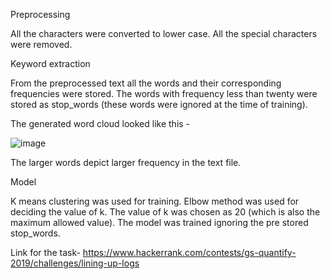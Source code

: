 
Preprocessing

All the characters were converted to lower case.
All the special characters were removed.

Keyword extraction

From the preprocessed text all the words and their corresponding frequencies were stored.
The words with frequency less than twenty were stored as stop_words (these words were ignored at the time of training).
 

The generated word cloud looked like this -

![image](https://user-images.githubusercontent.com/43816262/66300988-e361d200-e913-11e9-88a5-1956a7c90e7f.png)
 
The larger words depict larger frequency in the text file.

Model 

K means clustering was used for training.
Elbow method was used for deciding the value of k.
The value of k was chosen as 20 (which is also the maximum allowed value).
The model was trained ignoring the pre stored stop_words.

Link for the task-
https://www.hackerrank.com/contests/gs-quantify-2019/challenges/lining-up-logs
